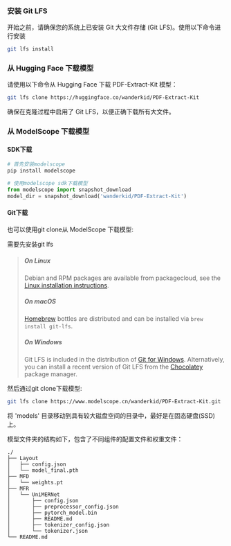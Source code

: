 ### 安装 Git LFS
开始之前，请确保您的系统上已安装 Git 大文件存储 (Git LFS)。使用以下命令进行安装

```bash
git lfs install
```

### 从 Hugging Face 下载模型
请使用以下命令从 Hugging Face 下载 PDF-Extract-Kit 模型：

```bash
git lfs clone https://huggingface.co/wanderkid/PDF-Extract-Kit
```

确保在克隆过程中启用了 Git LFS，以便正确下载所有大文件。


### 从 ModelScope 下载模型

#### SDK下载

```bash
# 首先安装modelscope
pip install modelscope
```

```python
# 使用modelscope sdk下载模型
from modelscope import snapshot_download
model_dir = snapshot_download('wanderkid/PDF-Extract-Kit')
```

#### Git下载
也可以使用git clone从 ModelScope 下载模型:

需要先安装git lfs

>##### On Linux
>
>Debian and RPM packages are available from packagecloud, see the [Linux installation instructions](INSTALLING.md).
>
>##### On macOS
>
>[Homebrew](https://brew.sh) bottles are distributed and can be installed via `brew install git-lfs`.
>
>##### On Windows
>
>Git LFS is included in the distribution of [Git for Windows](https://gitforwindows.org/).
>Alternatively, you can install a recent version of Git LFS from the [Chocolatey](https://chocolatey.org/) package manager.

然后通过git clone下载模型:
```bash
git lfs clone https://www.modelscope.cn/wanderkid/PDF-Extract-Kit.git
```


将 'models' 目录移动到具有较大磁盘空间的目录中，最好是在固态硬盘(SSD)上。


模型文件夹的结构如下，包含了不同组件的配置文件和权重文件：
```
./
├── Layout
│   ├── config.json
│   └── model_final.pth
├── MFD
│   └── weights.pt
├── MFR
│   └── UniMERNet
│       ├── config.json
│       ├── preprocessor_config.json
│       ├── pytorch_model.bin
│       ├── README.md
│       ├── tokenizer_config.json
│       └── tokenizer.json
└── README.md
```

